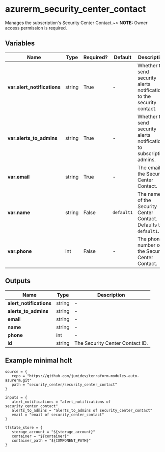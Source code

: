 # azurerm_security_center_contact

Manages the subscription's Security Center Contact.~> **NOTE:** Owner access permission is required.

## Variables

| Name | Type | Required? |  Default  |  Description |
| ---- | ---- | --------- |  ----------- | ----------- |
| **var.alert_notifications** | string | True | -  |  Whether to send security alerts notifications to the security contact. | 
| **var.alerts_to_admins** | string | True | -  |  Whether to send security alerts notifications to subscription admins. | 
| **var.email** | string | True | -  |  The email of the Security Center Contact. | 
| **var.name** | string | False | `default1`  |  The name of the Security Center Contact. Defaults to `default1`. | 
| **var.phone** | int | False | -  |  The phone number of the Security Center Contact. | 



## Outputs

| Name | Type | Description |
| ---- | ---- | --------- | 
| **alert_notifications** | string  | - | 
| **alerts_to_admins** | string  | - | 
| **email** | string  | - | 
| **name** | string  | - | 
| **phone** | int  | - | 
| **id** | string  | The Security Center Contact ID. | 

## Example minimal hclt

```hcl
source = {
   repo = "https://github.com/jumidev/terraform-modules-auto-azurerm.git" 
   path = "security_center/security_center_contact" 
}

inputs = {
   alert_notifications = "alert_notifications of security_center_contact" 
   alerts_to_admins = "alerts_to_admins of security_center_contact" 
   email = "email of security_center_contact" 
}

tfstate_store = {
   storage_account = "${storage_account}" 
   container = "${container}" 
   container_path = "${COMPONENT_PATH}" 
}


```